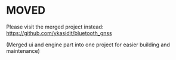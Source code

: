 MOVED
=====

Please visit the merged project instead:
<https://github.com/ykasidit/bluetooth_gnss>

(Merged ui and engine part into one project for easier building and maintenance)
